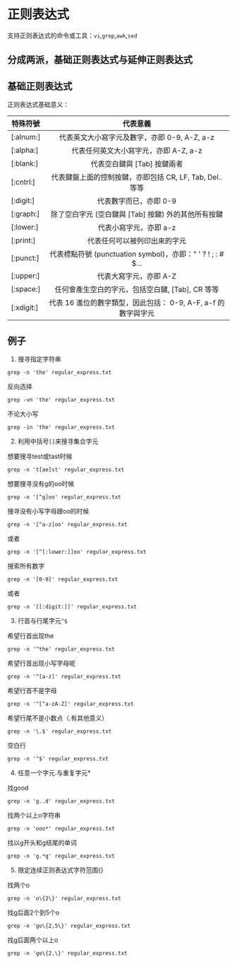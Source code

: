 # 正则表达式

支持正则表达式的命令或工具：`vi`,`grep`,`awk`,`sed`

## 分成两派，基础正则表达式与延伸正则表达式

## 基础正则表达式

正则表达式基础意义：

| 特殊符號   |                           代表意義                           |
| ---------- | :----------------------------------------------------------: |
| [:alnum:]  |         代表英文大小寫字元及數字，亦即 0-9, A-Z, a-z         |
| [:alpha:]  |            代表任何英文大小寫字元，亦即 A-Z, a-z             |
| [:blank:]  |                 代表空白鍵與 [Tab] 按鍵兩者                  |
| [:cntrl:]  |   代表鍵盤上面的控制按鍵，亦即包括 CR, LF, Tab, Del.. 等等   |
| [:digit:]  |                    代表數字而已，亦即 0-9                    |
| [:graph:]  |     除了空白字元 (空白鍵與 [Tab] 按鍵) 外的其他所有按鍵      |
| [:lower:]  |                    代表小寫字元，亦即 a-z                    |
| [:print:]  |                 代表任何可以被列印出來的字元                 |
| [:punct:]  | 代表標點符號 (punctuation symbol)，亦即：" ' ? ! ; : # $...  |
| [:upper:]  |                    代表大寫字元，亦即 A-Z                    |
| [:space:]  |       任何會產生空白的字元，包括空白鍵, [Tab], CR 等等       |
| [:xdigit:] | 代表 16 進位的數字類型，因此包括： 0-9, A-F, a-f 的數字與字元 |

## 例子

1. 搜寻指定字符串

```
grep -n 'the' regular_express.txt
```

反向选择

```
grep -vn 'the' regular_express.txt
```

不论大小写

```
grep -in 'the' regular_express.txt
```

2. 利用中括号`[]`来搜寻集合字元

想要搜寻test或tast时候

```
grep -n 't[ae]st' regular_express.txt
```

想要搜寻没有g的oo时候

```
grep -n '[^g]oo' regular_express.txt
```

搜寻没有小写字母跟oo的时候

```
grep -n '[^a-z]oo' regular_express.txt
```

或者

```
grep -n '[^[:lower:]]oo' regular_express.txt
```

搜索所有数字

```
grep -n '[0-9]' regular_express.txt
```

或者

```
grep -n '[[:digit:]]' regular_express.txt
```

3. 行首与行尾字元`^$`

希望行首出现the

```
grep -n '^the' regular_express.txt
```

希望行首出现小写字母呢

```
grep -n '^[a-z]' regular_express.txt
```

希望行首不是字母

```
grep -n '^[^a-zA-Z]' regular_express.txt
```

希望行尾不是小数点（.有其他意义）

```
grep -n '\.$' regular_express.txt
```

空白行

```
grep -n '^$' regular_express.txt
```

4. 任意一个字元.与重复字元*

找good

```
grep -n 'g..d' regular_express.txt
```

找两个以上o字符串

```
grep -n 'ooo*' regular_express.txt
```

找以g开头和g结尾的单词

```
grep -n 'g.*g' regular_express.txt
```

5. 限定连续正则表达式字符范围{}

找两个o

```
grep -n 'o\{2\}' regular_express.txt
```

找g后面2个到5个o

```
grep -n 'go\{2,5\}' regular_express.txt
```

找g后面两个以上o

```
grep -n 'go\{2,\}' regular_express.txt
```

